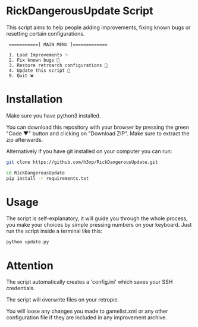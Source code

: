 # RickDangerousUpdate Script

This script aims to help people adding improvements, fixing known bugs or resetting certain configurations.

```
 ===========[ MAIN MENU ]=============

 1. Load Improvements ✨
 2. Fix known bugs 🐛
 3. Restore retroarch configurations 👾
 4. Update this script 📄
 9. Quit ❌
```

# Installation

Make sure you have python3 installed.

You can download this repository with your browser by pressing the green "Code ▼" button and clicking on "Download ZIP".
Make sure to extract the zip afterwards.

Alternatively if you have git installed on your computer you can run:
```bash
git clone https://github.com/h3xp/RickDangerousUpdate.git
```

```bash
cd RickDangerousUpdate
pip install -r requirements.txt
```

# Usage

The script is self-explanatory, it will guide you through the whole process, you make your choices by simple pressing numbers on your keyboard.
Just run the script inside a terminal like this:

```
python update.py 
```

# Attention

The script automatically creates a 'config.ini' which saves your SSH credentials.

The script will overwrite files on your retropie.

You will loose any changes you made to gamelist.xml or any other configuration file if they are included in any improvement archive.
